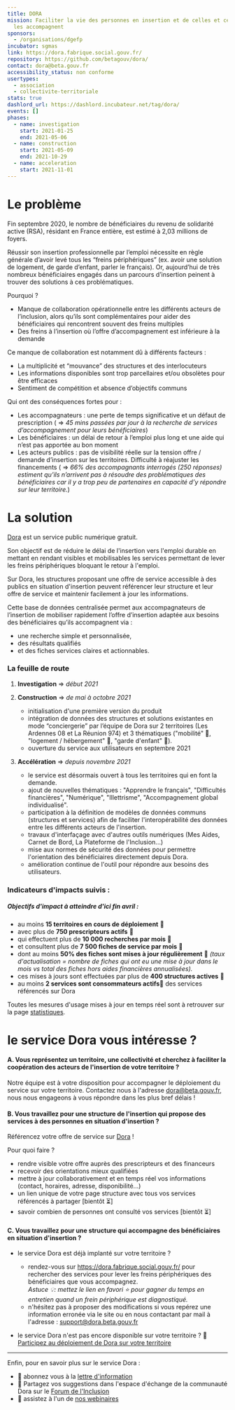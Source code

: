 ```yaml
---
title: DORA
mission: Faciliter la vie des personnes en insertion et de celles et ceux qui
  les accompagnent
sponsors:
  - /organisations/dgefp
incubator: sgmas
link: https://dora.fabrique.social.gouv.fr/
repository: https://github.com/betagouv/dora/
contact: dora@beta.gouv.fr
accessibility_status: non conforme
usertypes:
  - association
  - collectivite-territoriale
stats: true
dashlord_url: https://dashlord.incubateur.net/tag/dora/
events: []
phases:
  - name: investigation
    start: 2021-01-25
    end: 2021-05-06
  - name: construction
    start: 2021-05-09
    end: 2021-10-29
  - name: acceleration
    start: 2021-11-01
---
```

# Le problème

Fin septembre 2020, le nombre de bénéficiaires du revenu de solidarité active (RSA), résidant en France entière, est estimé à 2,03 millions de foyers.

Réussir son insertion professionnelle par l’emploi nécessite en règle générale d’avoir levé tous les “freins périphériques” (ex. avoir une solution de logement, de garde d’enfant, parler le français). Or, aujourd’hui de très nombreux bénéficiaires engagés dans un parcours d’insertion peinent à trouver des solutions à ces problématiques. 

Pourquoi ? 

* Manque de collaboration opérationnelle entre les différents acteurs de l’inclusion, alors qu’ils sont complémentaires pour aider des bénéficiaires qui rencontrent souvent des freins multiples
* Des freins à l’insertion où l’offre d’accompagnement est inférieure à la demande

Ce manque de collaboration est notamment dû à différents facteurs : 

* La multiplicité et “mouvance” des structures et des interlocuteurs
* Les informations disponibles sont trop parcellaires et/ou obsolètes pour être efficaces
* Sentiment de compétition et absence d’objectifs communs

Qui ont des conséquences fortes pour : 

* Les accompagnateurs : une perte de temps significative et un défaut de prescription ( => *45 mins passées par jour à la recherche de services d’accompagnement pour leurs bénéficiaires*)
* Les bénéficiaires : un délai de retour à l’emploi plus long et une aide qui n’est pas apportée au bon moment
* Les acteurs publics : pas de visibilité réelle sur la tension offre / demande d’insertion sur les territoires. Difficulté à réajuster les financements ( => *66% des accompagnants interrogés (250 réponses) estiment qu’ils n’arrivent pas à résoudre des problématiques des bénéficiaires car il y a trop peu de partenaires en capacité d’y répondre sur leur territoire.*)

# La solution

[Dora](https://dora.fabrique.social.gouv.fr/) est un service public numérique gratuit.

Son objectif est de réduire le délai de l'insertion vers l'emploi durable en mettant en rendant visibles et mobilisables les services permettant de lever les freins périphériques bloquant le retour à l'emploi.

Sur Dora, les structures proposant une offre de service accessible à des publics en situation d'insertion peuvent référencer leur structure et leur offre de service et maintenir facilement à jour les informations.

Cette base de données centralisée permet aux accompagnateurs de l’insertion de mobiliser rapidement l’offre d’insertion adaptée aux besoins des bénéficiaires qu’ils accompagnent via :

* une recherche simple et personnalisée,
* des résultats qualifiés 
* et des fiches services claires et actionnables.

### La feuille de route

1. **Investigation** => *début 2021*
2. **Construction** => *de mai à octobre 2021* 

   * initialisation d'une première version du produit
   * intégration de données des structures et solutions existantes en mode “conciergerie” par l’équipe de Dora sur 2 territoires (Les Ardennes 08 et La Réunion 974) et 3 thématiques ("mobilité" 🚗, "logement / hébergement" 🏡, "garde d'enfant" 👶).
   * ouverture du service aux utilisateurs en septembre 2021
3. **Accélération** => *depuis novembre 2021*

   * le service est désormais ouvert à tous les territoires qui en font la demande. 
   * ajout de nouvelles thématiques : "Apprendre le français", "Difficultés financières", "Numérique", "Illettrisme", "Accompagnement global individualisé".
   * participation à la définition de modèles de données communs (structures et services) afin de faciliter l'interopérabilité des données entre les différents acteurs de l'insertion.
   * travaux d'interfaçage avec d'autres outils numériques (Mes Aides, Carnet de Bord, La Plateforme de l'Inclusion...)
   * mise aux normes de sécurité des données pour permettre l'orientation des bénéficiaires directement depuis Dora.
   * amélioration continue de l'outil pour répondre aux besoins des utilisateurs.

### Indicateurs d'impacts suivis :

##### Objectifs d'impact à atteindre d'ici fin avril :

* au moins **15 territoires en cours de déploiement** 🚀
* avec plus de **750 prescripteurs actifs** 🙌
* qui effectuent plus de **10 000 recherches par mois** 🔎
* et consultent plus de **7 500 fiches de service par mois** 👀
* dont au moins **50% des fiches sont mises à jour régulièrement** 🔁 *(taux d'actualisation = nombre de fiches qui ont eu une mise à jour dans le mois vs total des fiches hors aides financières annualisées).*
* ces mises à jours sont effectuées par plus de **400 structures actives** 🏫
* au moins **2 services sont consommateurs actifs**🔌 des services référencés sur Dora

Toutes les mesures d'usage mises à jour en temps réel sont à retrouver sur la page [statistiques](https://dora.fabrique.social.gouv.fr/stats).

# le service Dora vous intéresse ?

#### A. Vous représentez un territoire, une collectivité et cherchez à faciliter la coopération des acteurs de l'insertion de votre territoire ?

Notre équipe est à votre disposition pour accompagner le déploiement du service sur votre territoire. Contactez nous à l'adresse [dora@beta.gouv.fr](mailto:dora@beta.gouv.fr), nous nous engageons à vous répondre dans les plus bref délais !

#### B. Vous travaillez pour une structure de l'insertion qui propose des services à des personnes en situation d'insertion ?

Référencez votre offre de service sur [Dora](https://dora.fabrique.social.gouv.fr/) ! 

Pour quoi faire ?

* rendre visible votre offre auprès des prescripteurs et des financeurs
* recevoir des orientations mieux qualifiées
* mettre à jour collaborativement et en temps réel vos informations (contact, horaires, adresse, disponibilité...)
* un lien unique de votre page structure avec tous vos services référencés à partager \[bientôt ⏳]
* savoir combien de personnes ont consulté vos services \[bientôt ⏳]

#### C. Vous travaillez pour une structure qui accompagne des bénéficiaires en situation d'insertion ?

* le service Dora est déjà implanté sur votre territoire ? 

  * rendez-vous sur <https://dora.fabrique.social.gouv.fr/> pour rechercher des services pour lever les freins périphériques des bénéficiaires que vous accompagnez.\
     *Astuce 💡: mettez le lien en favori ⭐ pour gagner du temps en entretien quand un frein périphérique est diagnostiqué.*
  * n'hésitez pas à proposer des modifications si vous repérez une information erronée via le site ou en nous contactant par mail à l'adresse : [support@dora.beta.gouv.fr](mailto:support@dora.beta.gouv.fr)[](mailto:support@dora.fabrique.social.gouv.fr)
* le service Dora n'est pas encore disponible sur votre territoire ? 🤝 [Participez au déploiement de Dora sur votre territoire](https://documentation.dora.fabrique.social.gouv.fr/communication-dora/untitled-1#participez-au-deploiement-de-dora-sur-votre-territoire) 

- - -

Enfin, pour en savoir plus sur le service Dora : 

* 📰 abonnez vous à la [lettre d'information](https://d4c653e7.sibforms.com/serve/MUIEAEkY4naptXBIq5NdRg5UPxP1wmwbGCinne5c1gynY-wfrZ0Dz0QP_NqkXtfyYqhdaq3AO8VFZJ9giRi9ZT0eah7Ut2U0LeKSTVIHQb_5nhvTLUMWXo9ZMeIYCHVlzmjkXGQ66S5ewcYpSADUgV--2RVZ_mrnsRJQoCNwZ8y-sWzfQsEzfKuTA7SLbZ_dWeqaigudym3EaiHT)
* 📢 Partagez vos suggestions dans l'espace d'échange de la communauté Dora sur le [Forum de l'Inclusion](https://forum.inclusion.beta.gouv.fr/c/spie/dora/86)
* 🎤 assistez à l'un de [nos webinaires](https://app.livestorm.co/dora-1)
